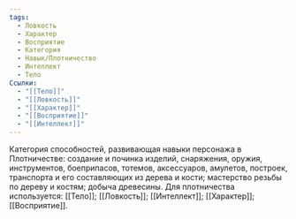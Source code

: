 ```yaml
---
tags:
  - Ловкость
  - Характер
  - Восприятие
  - Категория
  - Навык/Плотничество
  - Интеллект
  - Тело
Ссылки:
  - "[[Тело]]"
  - "[[Ловкость]]"
  - "[[Характер]]"
  - "[[Восприятие]]"
  - "[[Интеллект]]"
---
```

Категория способностей, развивающая навыки персонажа в Плотничестве: создание и починка изделий, снаряжения, оружия, инструментов, боеприпасов, тотемов, аксессуаров, амулетов, построек, транспорта и его составляющих из дерева и кости; мастерство резьбы по дереву и костям; добыча древесины. Для плотничества используется: [[Тело]]; [[Ловкость]]; [[Интеллект]]; [[Характер]]; [[Восприятие]]. 